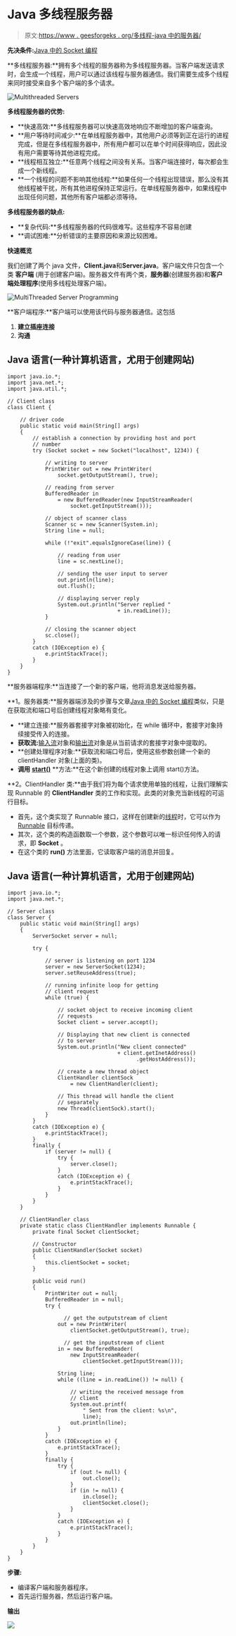 # Java 多线程服务器

> 原文:[https://www . geesforgeks . org/多线程-java 中的服务器/](https://www.geeksforgeeks.org/multithreaded-servers-in-java/)

**先决条件:**[Java 中的 Socket 编程](https://www.geeksforgeeks.org/socket-programming-in-java/)

**多线程服务器:**拥有多个线程的服务器称为多线程服务器。当客户端发送请求时，会生成一个线程，用户可以通过该线程与服务器通信。我们需要生成多个线程来同时接受来自多个客户端的多个请求。

![Multithreaded Servers](img/a9de32fae90dbd4ab815bd45c1a8bb15.png)

**多线程服务器的优势:**

*   **快速高效:**多线程服务器可以快速高效地响应不断增加的客户端查询。
*   **用户等待时间减少:**在单线程服务器中，其他用户必须等到正在运行的进程完成，但是在多线程服务器中，所有用户都可以在单个时间获得响应，因此没有用户需要等待其他进程完成。
*   **线程相互独立:**任意两个线程之间没有关系。当客户端连接时，每次都会生成一个新线程。
*   **一个线程的问题不影响其他线程:**如果任何一个线程出现错误，那么没有其他线程被干扰，所有其他进程保持正常运行。在单线程服务器中，如果线程中出现任何问题，其他所有客户端都必须等待。

**多线程服务器的缺点:**

*   **复杂代码:**多线程服务器的代码很难写。这些程序不容易创建
*   **调试困难:**分析错误的主要原因和来源比较困难。

**快速概览**

我们创建了两个 java 文件，**Client.java**和**Server.java**。客户端文件只包含一个类 **客户端** (用于创建客户端)。服务器文件有两个类，**服务器**(创建服务器)和**客户端处理程序**(使用多线程处理客户端)。

![MultiThreaded Server Programming](img/96cf4263950d3ab6ae0d3cdeffba5097.png)

**客户端程序:**客户端可以使用该代码与服务器通信。这包括

1.  **建立插座连接**
2.  **沟通**

## Java 语言(一种计算机语言，尤用于创建网站)

```
import java.io.*;
import java.net.*;
import java.util.*;

// Client class
class Client {

    // driver code
    public static void main(String[] args)
    {
        // establish a connection by providing host and port
        // number
        try (Socket socket = new Socket("localhost", 1234)) {

            // writing to server
            PrintWriter out = new PrintWriter(
                socket.getOutputStream(), true);

            // reading from server
            BufferedReader in
                = new BufferedReader(new InputStreamReader(
                    socket.getInputStream()));

            // object of scanner class
            Scanner sc = new Scanner(System.in);
            String line = null;

            while (!"exit".equalsIgnoreCase(line)) {

                // reading from user
                line = sc.nextLine();

                // sending the user input to server
                out.println(line);
                out.flush();

                // displaying server reply
                System.out.println("Server replied "
                                   + in.readLine());
            }

            // closing the scanner object
            sc.close();
        }
        catch (IOException e) {
            e.printStackTrace();
        }
    }
}
```

**服务器端程序:**当连接了一个新的客户端，他将消息发送给服务器。

**1。服务器类:**服务器端涉及的步骤与文章[Java 中的 Socket 编程](https://www.geeksforgeeks.org/socket-programming-in-java/)类似，只是在获取流和端口号后创建线程对象略有变化。

*   **建立连接:**服务器套接字对象被初始化，在 while 循环中，套接字对象持续接受传入的连接。
*   **获取流:**[输入流](https://www.geeksforgeeks.org/java-io-inputstream-class-in-java/)对象和[输出流](https://www.geeksforgeeks.org/java-io-outputstream-class-java/)对象是从当前请求的套接字对象中提取的。
*   **创建处理程序对象:**获取流和端口号后，使用这些参数创建一个新的 clientHandler 对象(上面的类)。
*   **调用** [**start()**](https://www.geeksforgeeks.org/start-function-multithreading-java/) **方法:**在这个新创建的线程对象上调用 start()方法。

**2。ClientHandler 类:**由于我们将为每个请求使用单独的线程，让我们理解实现 Runnable 的 **ClientHandler** 类的工作和实现。此类的对象充当新线程的可运行目标。

*   首先，这个类实现了 Runnable 接口，这样在创建新的[线程](https://www.geeksforgeeks.org/java-lang-thread-class-java/)时，它可以作为 [Runnable](https://www.geeksforgeeks.org/runnable-interface-in-java/#:~:text=java.-,lang.,run()%20method%20of%20Runnable%20.) 目标传递。
*   其次，这个类的构造函数取一个参数，这个参数可以唯一标识任何传入的请求，即 **Socket** 。
*   在这个类的 **run()** 方法里面，它读取客户端的消息并回复。

## Java 语言(一种计算机语言，尤用于创建网站)

```
import java.io.*;
import java.net.*;

// Server class
class Server {
    public static void main(String[] args)
    {
        ServerSocket server = null;

        try {

            // server is listening on port 1234
            server = new ServerSocket(1234);
            server.setReuseAddress(true);

            // running infinite loop for getting
            // client request
            while (true) {

                // socket object to receive incoming client
                // requests
                Socket client = server.accept();

                // Displaying that new client is connected
                // to server
                System.out.println("New client connected"
                                   + client.getInetAddress()
                                         .getHostAddress());

                // create a new thread object
                ClientHandler clientSock
                    = new ClientHandler(client);

                // This thread will handle the client
                // separately
                new Thread(clientSock).start();
            }
        }
        catch (IOException e) {
            e.printStackTrace();
        }
        finally {
            if (server != null) {
                try {
                    server.close();
                }
                catch (IOException e) {
                    e.printStackTrace();
                }
            }
        }
    }

    // ClientHandler class
    private static class ClientHandler implements Runnable {
        private final Socket clientSocket;

        // Constructor
        public ClientHandler(Socket socket)
        {
            this.clientSocket = socket;
        }

        public void run()
        {
            PrintWriter out = null;
            BufferedReader in = null;
            try {

                  // get the outputstream of client
                out = new PrintWriter(
                    clientSocket.getOutputStream(), true);

                  // get the inputstream of client
                in = new BufferedReader(
                    new InputStreamReader(
                        clientSocket.getInputStream()));

                String line;
                while ((line = in.readLine()) != null) {

                    // writing the received message from
                    // client
                    System.out.printf(
                        " Sent from the client: %s\n",
                        line);
                    out.println(line);
                }
            }
            catch (IOException e) {
                e.printStackTrace();
            }
            finally {
                try {
                    if (out != null) {
                        out.close();
                    }
                    if (in != null) {
                        in.close();
                        clientSocket.close();
                    }
                }
                catch (IOException e) {
                    e.printStackTrace();
                }
            }
        }
    }
}
```

**步骤:**

*   编译客户端和服务器程序。
*   首先运行服务器，然后运行客户端。

**输出**

![](img/5bf481d8e6eaf19024e372140c4cc65f.png)